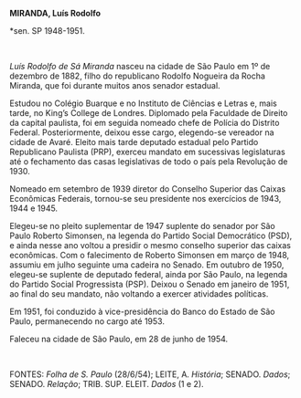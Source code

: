 **MIRANDA, Luís Rodolfo**

\*sen. SP 1948-1951.

 

*Luís Rodolfo de Sá Miranda* nasceu na cidade de São Paulo em 1º de
dezembro de 1882, filho do republicano Rodolfo Nogueira da Rocha
Miranda, que foi durante muitos anos senador estadual.

Estudou no Colégio Buarque e no Instituto de Ciências e Letras e, mais
tarde, no King’s College de Londres. Diplomado pela Faculdade de Direito
da capital paulista, foi em seguida nomeado chefe de Polícia do Distrito
Federal. Posteriormente, deixou esse cargo, elegendo-se vereador na
cidade de Avaré. Eleito mais tarde deputado estadual pelo Partido
Republicano Paulista (PRP), exerceu mandato em sucessivas legislaturas
até o fechamento das casas legislativas de todo o país pela Revolução de
1930.

Nomeado em setembro de 1939 diretor do Conselho Superior das Caixas
Econômicas Federais, tornou-se seu presidente nos exercícios de 1943,
1944 e 1945.

Elegeu-se no pleito suplementar de 1947 suplente do senador por São
Paulo Roberto Simonsen, na legenda do Partido Social Democrático (PSD),
e ainda nesse ano voltou a presidir o mesmo conselho superior das caixas
econômicas. Com o falecimento de Roberto Simonsen em março de 1948,
assumiu em julho seguinte uma cadeira no Senado. Em outubro de 1950,
elegeu-se suplente de deputado federal, ainda por São Paulo, na legenda
do Partido Social Progressista (PSP). Deixou o Senado em janeiro de
1951, ao final do seu mandato, não voltando a exercer atividades
políticas.

Em 1951, foi conduzido à vice-presidência do Banco do Estado de São
Paulo, permanecendo no cargo até 1953.

Faleceu na cidade de São Paulo, em 28 de junho de 1954.

 

FONTES: *Folha de S. Paulo* (28/6/54); LEITE, A. *História*; SENADO.
*Dados*; SENADO. *Relação*; TRIB. SUP. ELEIT. *Dados* (1 e 2).

 
